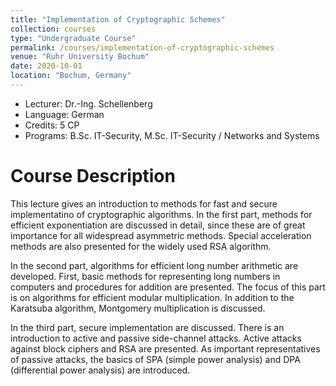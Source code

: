 ```yaml
---
title: "Implementation of Cryptographic Schemes"
collection: courses
type: "Undergraduate Course"
permalink: /courses/implementation-of-cryptographic-schemes
venue: "Ruhr University Bochum"
date: 2020-10-01
location: "Bochum, Germany"
---
```


* Lecturer: Dr.-Ing. Schellenberg
* Language: German
* Credits: 5 CP
* Programs: B.Sc. IT-Security, M.Sc. IT-Security / Networks and Systems


Course Description
======

This lecture gives an introduction to methods for fast and secure implementatino of cryptographic algorithms.
In the first part, methods for efficient exponentiation are discussed in detail, since these are of great importance for all widespread asymmetric methods.
Special acceleration methods are also presented for the widely used RSA algorithm.

In the second part, algorithms for efficient long number arithmetic are developed.
First, basic methods for representing long numbers in computers and procedures for addition are presented.
The focus of this part is on algorithms for efficient modular multiplication.
In addition to the Karatsuba algorithm, Montgomery multiplication is discussed.

In the third part, secure implementation are discussed.
There is an introduction to active and passive side-channel attacks.
Active attacks against block ciphers and RSA are presented.
As important representatives of passive attacks, the basics of SPA (simple power analysis) and DPA (differential power analysis) are introduced.
